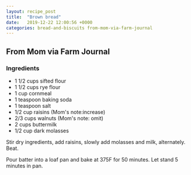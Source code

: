 ```yaml
---
layout: recipe_post
title:  "Brown bread"
date:   2019-12-22 12:00:56 +0000
categories: bread-and-biscuits from-mom-via-farm-journal
---
```


## From Mom via Farm Journal
### Ingredients
* 1 1/2 cups sifted flour
* 1 1/2 cups rye flour
* 1 cup cornmeal
* 1 teaspoon baking soda
* 1 teaspoon salt
* 1/2 cup raisins (Mom's note:increase)
* 2/3 cups walnuts (Mom's note: omit)
* 2 cups buttermilk
* 1/2 cup dark molasses


Stir dry ingredients, add raisins, slowly add molasses and milk, alternately. Beat. 

Pour batter into a loaf pan and bake at 375F for 50 minutes. Let stand 5 minutes in pan. 
